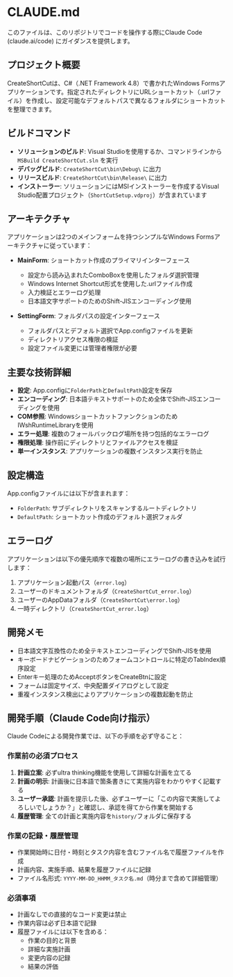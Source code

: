 # CLAUDE.md

このファイルは、このリポジトリでコードを操作する際にClaude Code (claude.ai/code) にガイダンスを提供します。

## プロジェクト概要

CreateShortCutは、C#（.NET Framework 4.8）で書かれたWindows Formsアプリケーションです。指定されたディレクトリにURLショートカット（.urlファイル）を作成し、設定可能なデフォルトパスで異なるフォルダにショートカットを整理できます。

## ビルドコマンド

- **ソリューションのビルド**: Visual Studioを使用するか、コマンドラインから `MSBuild CreateShortCut.sln` を実行
- **デバッグビルド**: `CreateShortCut\bin\Debug\` に出力
- **リリースビルド**: `CreateShortCut\bin\Release\` に出力
- **インストーラー**: ソリューションにはMSIインストーラーを作成するVisual Studio配置プロジェクト（`ShortCutSetup.vdproj`）が含まれています

## アーキテクチャ

アプリケーションは2つのメインフォームを持つシンプルなWindows Formsアーキテクチャに従っています：

- **MainForm**: ショートカット作成のプライマリインターフェース
  - 設定から読み込まれたComboBoxを使用したフォルダ選択管理
  - Windows Internet Shortcut形式を使用した.urlファイル作成
  - 入力検証とエラーログ処理
  - 日本語文字サポートのためのShift-JISエンコーディング使用

- **SettingForm**: フォルダパスの設定インターフェース
  - フォルダパスとデフォルト選択でApp.configファイルを更新
  - ディレクトリアクセス権限の検証
  - 設定ファイル変更には管理者権限が必要

## 主要な技術詳細

- **設定**: App.configに`FolderPath`と`DefaultPath`設定を保存
- **エンコーディング**: 日本語テキストサポートのため全体でShift-JISエンコーディングを使用
- **COM参照**: WindowsショートカットファンクションのためIWshRuntimeLibraryを使用
- **エラー処理**: 複数のフォールバックログ場所を持つ包括的なエラーログ
- **権限処理**: 操作前にディレクトリとファイルアクセスを検証
- **単一インスタンス**: アプリケーションの複数インスタンス実行を防止

## 設定構造

App.configファイルには以下が含まれます：
- `FolderPath`: サブディレクトリをスキャンするルートディレクトリ
- `DefaultPath`: ショートカット作成のデフォルト選択フォルダ

## エラーログ

アプリケーションは以下の優先順序で複数の場所にエラーログの書き込みを試行します：
1. アプリケーション起動パス（`error.log`）
2. ユーザーのドキュメントフォルダ（`CreateShortCut_error.log`）
3. ユーザーのAppDataフォルダ（`CreateShortCut\error.log`）
4. 一時ディレクトリ（`CreateShortCut_error.log`）

## 開発メモ

- 日本語文字互換性のため全テキストエンコーディングでShift-JISを使用
- キーボードナビゲーションのためフォームコントロールに特定のTabIndex順序設定
- Enterキー処理のためAcceptボタンをCreateBtnに設定
- フォームは固定サイズ、中央配置ダイアログとして設定
- 重複インスタンス検出によりアプリケーションの複数起動を防止

## 開発手順（Claude Code向け指示）

Claude Codeによる開発作業では、以下の手順を必ず守ること：

### 作業前の必須プロセス

1. **計画立案**: 必ずultra thinking機能を使用して詳細な計画を立てる
2. **計画の明示**: 計画後に日本語で箇条書きにて実施内容をわかりやすく記載する
3. **ユーザー承認**: 計画を提示した後、必ずユーザーに「この内容で実施してよろしいでしょうか？」と確認し、承認を得てから作業を開始する
4. **履歴管理**: 全ての計画と実施内容を`history/`フォルダに保存する

### 作業の記録・履歴管理

- 作業開始時に日付・時刻とタスク内容を含むファイル名で履歴ファイルを作成
- 計画内容、実施手順、結果を履歴ファイルに記録
- ファイル名形式: `YYYY-MM-DD_HHMM_タスク名.md`（時分まで含めて詳細管理）

### 必須事項

- 計画なしでの直接的なコード変更は禁止
- 作業内容は必ず日本語で記録
- 履歴ファイルには以下を含める：
  - 作業の目的と背景
  - 詳細な実施計画
  - 変更内容の記録
  - 結果の評価